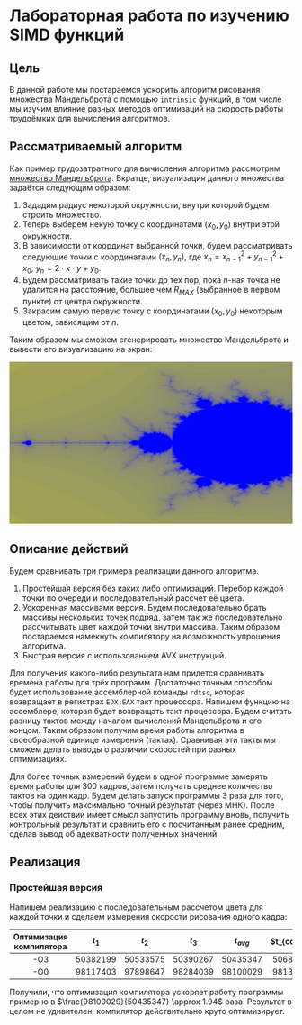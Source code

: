 # Лабораторная работа по изучению SIMD функций

## Цель

В данной работе мы постараемся ускорить алгоритм рисования множества Мандельброта с помощью ```intrinsic``` функций, в том числе мы изучим влияние разных методов оптимизаций на скорость работы трудоёмких для вычисления алгоритмов.

## Рассматриваемый алгоритм

Как пример трудозатратного для вычисления алгоритма рассмотрим [множество Мандельброта](https://ru.wikipedia.org/wiki/Множество_Мандельброта). Вкратце, визуализация данного множества задаётся следующим образом:

1. Зададим радиус некоторой окружности, внутри которой будем строить множество.
2. Теперь выберем некую точку с координатами $(x_0, y_0)$ внутри этой окружности.
3. В зависимости от координат выбранной точки, будем рассматривать следующие точки с координатами $(x_n, y_n)$, где $x_n = x_{n - 1}^2 + y_{n - 1}^2 + x_0$; $y_n = 2 \cdot x \cdot y + y_0$.
4. Будем рассматривать такие точки до тех пор, пока $n$-ная точка не удалится на расстояние, большее чем $R_{MAX}$ (выбранное в первом пункте) от центра окружности.
5. Закрасим самую первую точку с координатами $(x_0, y_0)$ некоторым цветом, зависящим от $n$.

Таким образом мы сможем сгенерировать множество Мандельброта и вывести его визуализацию на экран:

![](pictures/set.jpg)

## Описание действий

Будем сравнивать три примера реализации данного алгоритма.  

1) Простейшая версия без каких либо оптимизаций. Перебор каждой точки по очереди и последовательный рассчет её цвета.
2) Ускоренная массивами версия. Будем последовательно брать массивы нескольких точек подряд, затем так же последовательно рассчитывать цвет каждой точки внутри массива. Таким образом постараемся намекнуть компилятору на возможность упрощения алгоритма.
3) Быстрая версия с использованием AVX инструкций.

Для получения какого-либо результата нам придется сравнивать времена работы для трёх программ. Достаточно точным способом будет использование ассемблерной команды ```rdtsc```, которая возвращает в регистрах ```EDX:EAX``` такт процессора. Напишем функцию на ассемблере, которая будет возвращать такт процессора. Будем считать разницу тактов между началом вычислений Мандельброта и его концом. Таким образом получим время работы алгоритма в своеобразной единице измерения (тактах). Сравнивая эти такты мы сможем делать выводы о различии скоростей при разных оптимизациях.  

Для более точных измерений будем в одной программе замерять время работы для 300 кадров, затем получать среднее количество тактов на один кадр. Будем делать запуск программы 3 раза для того, чтобы получить максимально точный результат (через МНК). После всех этих действий имеет смысл запустить программу вновь, получить контрольный результат и сравнить его с посчитанным ранее средним, сделав вывод об адекватности полученных значений.

## Реализация

### Простейшая версия

Напишем реализацию с последовательным рассчетом цвета для каждой точки и сделаем измерения скорости рисования одного кадра:  

| Оптимизация компилятора | $t_{1}$  | $t_{2}$  | $t_{3}$  | $t_{avg}$ | $t_{control} |
|:-----------------------:|:--------:|:--------:|:--------:|:---------:|:------------:|
|  -O3                    | 50382199 | 50533575 | 50390267 | 50435347  |  50683631    |
|  -O0                    | 98117403 | 97898647 | 98284039 | 98100029  |  98130876    |

Получили, что оптимизация компилятора ускоряет работу программы примерно в $\frac{98100029}{50435347} \approx 1.94$ раза. Результат в целом не удивителен, компилятор действительно круто оптимизирует.





